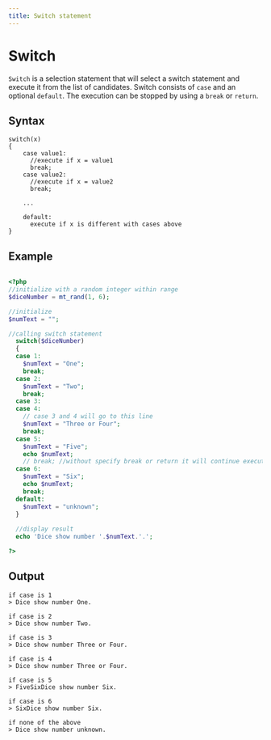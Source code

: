 ```yaml
---
title: Switch statement
---
```


# Switch
`Switch` is a selection statement that will select a switch statement and execute it from the list of candidates. Switch consists of `case` and an optional `default`. The execution can be stopped by using a `break` or `return`.

## Syntax
```
switch(x)
{
    case value1:
      //execute if x = value1
      break;
    case value2:
      //execute if x = value2
      break;
      
    ...
    
    default:
      execute if x is different with cases above
}

```

## Example
```php

<?php
//initialize with a random integer within range
$diceNumber = mt_rand(1, 6);

//initialize
$numText = "";

//calling switch statement
  switch($diceNumber) 
  {
  case 1:
    $numText = "One";
    break;
  case 2:
    $numText = "Two";
    break;
  case 3:
  case 4:
    // case 3 and 4 will go to this line
    $numText = "Three or Four";
    break;
  case 5:
    $numText = "Five";
    echo $numText;
    // break; //without specify break or return it will continue execute to next case.
  case 6:
    $numText = "Six";
    echo $numText;
    break;
  default:
    $numText = "unknown";
  }
  
  //display result
  echo 'Dice show number '.$numText.'.';

?>

```

## Output
```
if case is 1
> Dice show number One.

if case is 2
> Dice show number Two.

if case is 3
> Dice show number Three or Four.

if case is 4
> Dice show number Three or Four.

if case is 5
> FiveSixDice show number Six.

if case is 6
> SixDice show number Six.

if none of the above
> Dice show number unknown.
```
